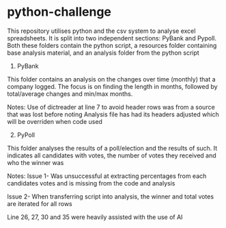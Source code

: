 # python-challenge

This repository utilises python and the csv system to analyse excel spreadsheets. It is split into two independent sections: PyBank and Pypoll. Both these folders contain the python script, a resources folder containing base analysis material, and an analysis folder from the python script

1) PyBank

This folder contains an analysis on the changes over time (monthly) that a company logged. The focus is on finding the length in months, followed by total/average changes and min/max months.

Notes:  Use of dictreader at line 7 to avoid header rows was from a source that was lost before noting
        Analysis file has had its headers adjusted which will be overriden when code used
 
2) PyPoll

This folder analyses the results of a poll/election and the results of such. It indicates all candidates with votes, the number of votes they received and who the winner was

Notes:
Issue 1- Was unsuccessful at extracting percentages from each candidates votes and is missing from the code and analysis

Issue 2- When transferring script into analysis, the winner and total votes are iterated for all rows

Line 26, 27, 30 and 35 were heavily assisted with the use of AI